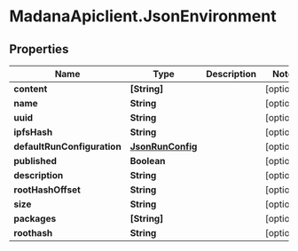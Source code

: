 # MadanaApiclient.JsonEnvironment

## Properties

Name | Type | Description | Notes
------------ | ------------- | ------------- | -------------
**content** | **[String]** |  | [optional] 
**name** | **String** |  | [optional] 
**uuid** | **String** |  | [optional] 
**ipfsHash** | **String** |  | [optional] 
**defaultRunConfiguration** | [**JsonRunConfig**](JsonRunConfig.md) |  | [optional] 
**published** | **Boolean** |  | [optional] 
**description** | **String** |  | [optional] 
**rootHashOffset** | **String** |  | [optional] 
**size** | **String** |  | [optional] 
**packages** | **[String]** |  | [optional] 
**roothash** | **String** |  | [optional] 


